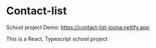 # Contact-list
School project
Demo:
https://contact-list-joona.netlify.app

This is a React, Typescript school project
